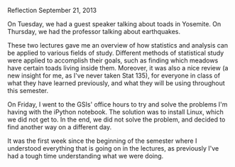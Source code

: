 Reflection September 21, 2013

On Tuesday, we had a guest speaker talking about toads in Yosemite.
On Thursday, we had the professor talking about earthquakes.

These two lectures gave me an overview of how statistics and analysis can be applied to various fields of study.
Different methods of statistical study were applied to accomplish their goals, such as finding which meadows have certain toads living inside them.
Moreover, it was also a nice review (a new insight for me, as I've never taken Stat 135), for everyone in class of what they have learned previously,
and what they will be using throughout this semester.

On Friday, I went to the GSIs' office hours to try and solve the problems I'm having with the iPython notebook.
The solution was to install Linux, which we did not get to.
In the end, we did not solve the problem, and decided to find another way on a different day.

It was the first week since the beginning of the semester where I understood everything that is going on in the lectures,
as previously I've had a tough time understanding what we were doing.
